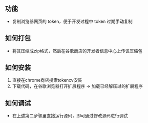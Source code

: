 ## 功能
+ 复制浏览器网页的 token，便于开发过程中 token 过期手动复制

## 如何打包
+ 将其压缩成zip格式，然后在谷歌商店的开发者信息中心上传该压缩包

## 如何安装
1. 直接在chrome商店搜索tokencv安装
2. 下载代码，在谷歌浏览器打开扩展程序 -> 加载已经解压过的扩展程序

## 如何调试
+ 在上述第二步骤里直接运行源码，即可通过修改源码进行调试

